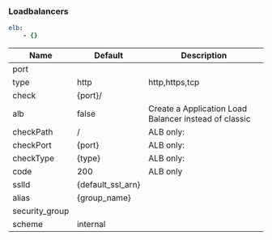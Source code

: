 
### Loadbalancers

```yaml
elb:
    - {}
```
| Name           | Default           | Description                                           |
| -------------- | ----------------- | ----------------------------------------------------- |
| port           |                   |                                                       |
| type           | http              | http,https,tcp                                        |
| check          | {port}/           |                                                       |
| alb            | false             | Create a Application Load Balancer instead of classic |
| checkPath      | /                 | ALB only:                                             |
| checkPort      | {port}            | ALB only:                                             |
| checkType      | {type}            | ALB only:                                             |
| code           | 200               | ALB only                                              |
| sslId          | {default_ssl_arn} |                                                       |
| alias          | {group_name}      |                                                       |
| security_group |                   |                                                       |
| scheme         | internal          |                                                       |